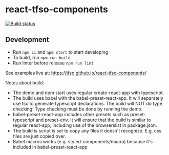 # react-tfso-components

[![Build status](https://ci.appveyor.com/api/projects/status/9ai2tfhs8dc6hci9?svg=true)](https://ci.appveyor.com/project/o24s/react-tfso-components)

## Development

- Run `npm ci` and `npm start` to start developing
- To build, run `npm run build`
- Run linter before release `npm run lint`

See examples live at: https://tfso.github.io/react-tfso-components/

Notes about build:

- The demo and npm start uses regular create-react-app with typescript.
- The build uses babel with the babel-preset-react-app. It will separately use tsc to generate typescript declarations.
  The build will NOT do type checking! Type checking must be done by running the demo.
- babel-preset-react-app includes other presets such as preset-typescript and preset-env.
  It will ensure that the build is similar to regular react-app, including use of the browserslist in package.json.
- The build is script is set to copy any files it doesn't recognize. E.g. css files are just copied over.
- Babel macros works (e.g. styled-components/macro) because it's included in babel-preset-react-app